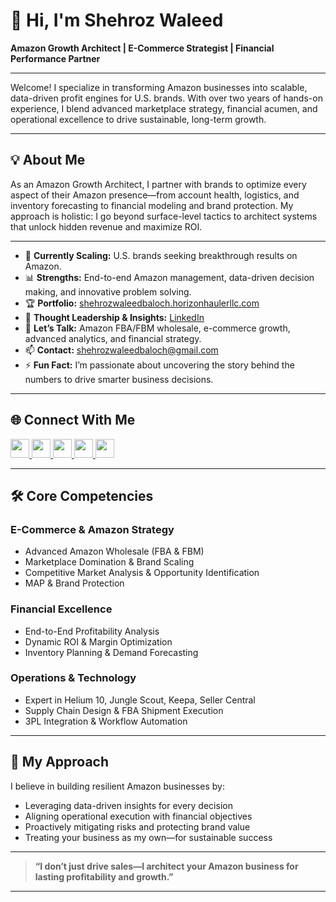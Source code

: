 # 👋 Hi, I'm Shehroz Waleed

**Amazon Growth Architect | E-Commerce Strategist | Financial Performance Partner**

---

Welcome! I specialize in transforming Amazon businesses into scalable, data-driven profit engines for U.S. brands. With over two years of hands-on experience, I blend advanced marketplace strategy, financial acumen, and operational excellence to drive sustainable, long-term growth.

---

## 💡 About Me

As an Amazon Growth Architect, I partner with brands to optimize every aspect of their Amazon presence—from account health, logistics, and inventory forecasting to financial modeling and brand protection. My approach is holistic: I go beyond surface-level tactics to architect systems that unlock hidden revenue and maximize ROI.

---

- 🔭 **Currently Scaling:** U.S. brands seeking breakthrough results on Amazon.
- 📊 **Strengths:** End-to-end Amazon management, data-driven decision making, and innovative problem solving.
- 🏆 **Portfolio:** [shehrozwaleedbaloch.horizonhaulerllc.com](https://shehrozwaleedbaloch.horizonhaulerllc.com)
- 📝 **Thought Leadership & Insights:** [LinkedIn](https://linkedin.com/in/shehroz-waleed-5584b2296)
- 💬 **Let’s Talk:** Amazon FBA/FBM wholesale, e-commerce growth, advanced analytics, and financial strategy.
- 📫 **Contact:** shehrozwaleedbaloch@gmail.com
- ⚡ **Fun Fact:** I’m passionate about uncovering the story behind the numbers to drive smarter business decisions.

---

## 🌐 Connect With Me

<p align="left">
  <a href="https://linkedin.com/in/shehroz-waleed-5584b2296" target="_blank">
    <img src="https://raw.githubusercontent.com/danielcranney/readme-generator/main/public/icons/socials/linkedin.svg" width="30" height="30" />
  </a>
  <a href="https://twitter.com/shehroz__waleed" target="_blank">
    <img src="https://raw.githubusercontent.com/danielcranney/readme-generator/main/public/icons/socials/twitter.svg" width="30" height="30" />
  </a>
  <a href="https://instagram.com/shehroz__waleed" target="_blank">
    <img src="https://raw.githubusercontent.com/danielcranney/readme-generator/main/public/icons/socials/instagram.svg" width="30" height="30" />
  </a>
  <a href="https://fb.com/share/1B9py6u6Hw/" target="_blank">
    <img src="https://raw.githubusercontent.com/danielcranney/readme-generator/main/public/icons/socials/facebook.svg" width="30" height="30" />
  </a>
  <a href="mailto:shehrozwaleedbaloch@gmail.com" target="_blank">
    <img src="https://cdn.jsdelivr.net/npm/@fortawesome/fontawesome-free@6.4.0/svgs/solid/envelope.svg" width="30" height="30" />
  </a>
</p>

---

## 🛠️ Core Competencies

### E-Commerce & Amazon Strategy
- Advanced Amazon Wholesale (FBA & FBM)
- Marketplace Domination & Brand Scaling
- Competitive Market Analysis & Opportunity Identification
- MAP & Brand Protection

### Financial Excellence
- End-to-End Profitability Analysis
- Dynamic ROI & Margin Optimization
- Inventory Planning & Demand Forecasting

### Operations & Technology
- Expert in Helium 10, Jungle Scout, Keepa, Seller Central
- Supply Chain Design & FBA Shipment Execution
- 3PL Integration & Workflow Automation

---

## 🚀 My Approach

I believe in building resilient Amazon businesses by:

- Leveraging data-driven insights for every decision
- Aligning operational execution with financial objectives
- Proactively mitigating risks and protecting brand value
- Treating your business as my own—for sustainable success

---

> **“I don’t just drive sales—I architect your Amazon business for lasting profitability and growth.”**

---
